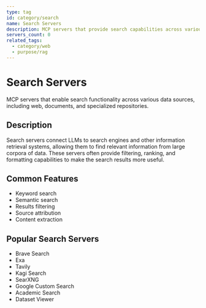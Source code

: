 ```yaml
---
type: tag
id: category/search
name: Search Servers
description: MCP servers that provide search capabilities across various sources
servers_count: 0
related_tags:
  - category/web
  - purpose/rag
---
```


# Search Servers

MCP servers that enable search functionality across various data sources, including web, documents, and specialized repositories.

## Description

Search servers connect LLMs to search engines and other information retrieval systems, allowing them to find relevant information from large corpora of data. These servers often provide filtering, ranking, and formatting capabilities to make the search results more useful.

## Common Features

- Keyword search
- Semantic search
- Results filtering
- Source attribution
- Content extraction

## Popular Search Servers

- Brave Search
- Exa
- Tavily
- Kagi Search
- SearXNG
- Google Custom Search
- Academic Search
- Dataset Viewer
